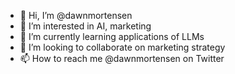 - 👋 Hi, I’m @dawnmortensen
- 👀 I’m interested in AI, marketing
- 🌱 I’m currently learning applications of LLMs
- 💞️ I’m looking to collaborate on marketing strategy
- 📫 How to reach me @dawnmortensen on Twitter

<!---
dawnmortensen/dawnmortensen is a ✨ special ✨ repository because its `README.md` (this file) appears on your GitHub profile.
You can click the Preview link to take a look at your changes.
--->
